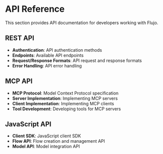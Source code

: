 # API Reference

This section provides API documentation for developers working with Flujo.

## REST API

- **Authentication**: API authentication methods
- **Endpoints**: Available API endpoints
- **Request/Response Formats**: API request and response formats
- **Error Handling**: API error handling

## MCP API

- **MCP Protocol**: Model Context Protocol specification
- **Server Implementation**: Implementing MCP servers
- **Client Implementation**: Implementing MCP clients
- **Tool Development**: Developing tools for MCP servers

## JavaScript API

- **Client SDK**: JavaScript client SDK
- **Flow API**: Flow creation and management API
- **Model API**: Model integration API

